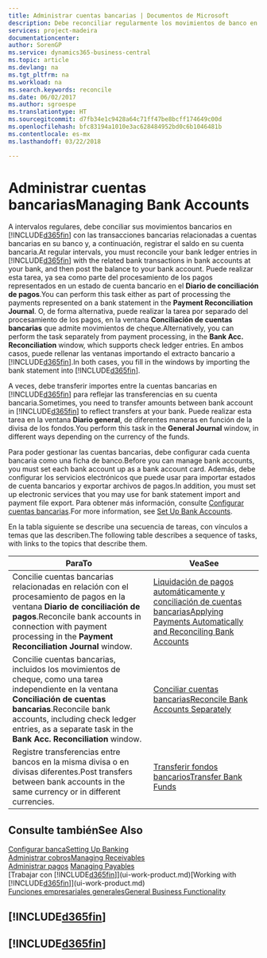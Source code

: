 ```yaml
---
title: Administrar cuentas bancarias | Documentos de Microsoft
description: Debe reconciliar regularmente los movimientos de banco en Financials con las transacciones bancarias relacionadas en sus cuentas bancarias.
services: project-madeira
documentationcenter: 
author: SorenGP
ms.service: dynamics365-business-central
ms.topic: article
ms.devlang: na
ms.tgt_pltfrm: na
ms.workload: na
ms.search.keywords: reconcile
ms.date: 06/02/2017
ms.author: sgroespe
ms.translationtype: HT
ms.sourcegitcommit: d7fb34e1c9428a64c71ff47be8bcff174649c00d
ms.openlocfilehash: bfc83194a1010e3ac628484952bd0c6b1046481b
ms.contentlocale: es-mx
ms.lasthandoff: 03/22/2018

---
```

# <a name="managing-bank-accounts"></a><span data-ttu-id="030f2-103">Administrar cuentas bancarias</span><span class="sxs-lookup"><span data-stu-id="030f2-103">Managing Bank Accounts</span></span>
<span data-ttu-id="030f2-104">A intervalos regulares, debe conciliar sus movimientos bancarios en [!INCLUDE[d365fin](includes/d365fin_md.md)] con las transacciones bancarias relacionadas a cuentas bancarias en su banco y, a continuación, registrar el saldo en su cuenta bancaria.</span><span class="sxs-lookup"><span data-stu-id="030f2-104">At regular intervals, you must reconcile your bank ledger entries in [!INCLUDE[d365fin](includes/d365fin_md.md)] with the related bank transactions in bank accounts at your bank, and then post the balance to your bank account.</span></span> <span data-ttu-id="030f2-105">Puede realizar esta tarea, ya sea como parte del procesamiento de los pagos representados en un estado de cuenta bancario en el **Diario de conciliación de pagos**.</span><span class="sxs-lookup"><span data-stu-id="030f2-105">You can perform this task either as part of processing the payments represented on a bank statement in the **Payment Reconciliation Journal**.</span></span> <span data-ttu-id="030f2-106">O, de forma alternativa, puede realizar la tarea por separado del procesamiento de los pagos, en la ventana **Conciliación de cuentas bancarias** que admite movimientos de cheque.</span><span class="sxs-lookup"><span data-stu-id="030f2-106">Alternatively, you can perform the task separately from payment processing, in the **Bank Acc. Reconciliation** window, which supports check ledger entries.</span></span> <span data-ttu-id="030f2-107">En ambos casos, puede rellenar las ventanas importando el extracto bancario a [!INCLUDE[d365fin](includes/d365fin_md.md)].</span><span class="sxs-lookup"><span data-stu-id="030f2-107">In both cases, you fill in the windows by importing the bank statement into [!INCLUDE[d365fin](includes/d365fin_md.md)].</span></span>

<span data-ttu-id="030f2-108">A veces, debe transferir importes entre la cuentas bancarias en [!INCLUDE[d365fin](includes/d365fin_md.md)] para reflejar las transferencias en su cuenta bancaria.</span><span class="sxs-lookup"><span data-stu-id="030f2-108">Sometimes, you need to transfer amounts between bank account in [!INCLUDE[d365fin](includes/d365fin_md.md)] to reflect transfers at your bank.</span></span> <span data-ttu-id="030f2-109">Puede realizar esta tarea en la ventana **Diario general**, de diferentes maneras en función de la divisa de los fondos.</span><span class="sxs-lookup"><span data-stu-id="030f2-109">You perform this task in the **General Journal** window, in different ways depending on the currency of the funds.</span></span>

<span data-ttu-id="030f2-110">Para poder gestionar las cuentas bancarias, debe configurar cada cuenta bancaria como una ficha de banco.</span><span class="sxs-lookup"><span data-stu-id="030f2-110">Before you can manage bank accounts, you must set each bank account up as a bank account card.</span></span> <span data-ttu-id="030f2-111">Además, debe configurar los servicios electrónicos que puede usar para importar estados de cuenta bancarios y exportar archivos de pagos.</span><span class="sxs-lookup"><span data-stu-id="030f2-111">In addition, you must set up electronic services that you may use for bank statement import and payment file export.</span></span> <span data-ttu-id="030f2-112">Para obtener más información, consulte [Configurar cuentas bancarias](bank-setup-banking.md).</span><span class="sxs-lookup"><span data-stu-id="030f2-112">For more information, see [Set Up Bank Accounts](bank-setup-banking.md).</span></span>

<span data-ttu-id="030f2-113">En la tabla siguiente se describe una secuencia de tareas, con vínculos a temas que las describen.</span><span class="sxs-lookup"><span data-stu-id="030f2-113">The following table describes a sequence of tasks, with links to the topics that describe them.</span></span>

| <span data-ttu-id="030f2-114">Para</span><span class="sxs-lookup"><span data-stu-id="030f2-114">To</span></span> | <span data-ttu-id="030f2-115">Vea</span><span class="sxs-lookup"><span data-stu-id="030f2-115">See</span></span> |
| --- | --- |
| <span data-ttu-id="030f2-116">Concilie cuentas bancarias relacionadas en relación con el procesamiento de pagos en la ventana **Diario de conciliación de pagos**.</span><span class="sxs-lookup"><span data-stu-id="030f2-116">Reconcile bank accounts in connection with payment processing in the **Payment Reconciliation Journal** window.</span></span> |[<span data-ttu-id="030f2-117">Liquidación de pagos automáticamente y conciliación de cuentas bancarias</span><span class="sxs-lookup"><span data-stu-id="030f2-117">Applying Payments Automatically and Reconciling Bank Accounts</span></span>](receivables-apply-payments-auto-reconcile-bank-accounts.md) |
| <span data-ttu-id="030f2-118">Concilie cuentas bancarias, incluidos los movimientos de cheque, como una tarea independiente en la ventana **Conciliación de cuentas bancarias**.</span><span class="sxs-lookup"><span data-stu-id="030f2-118">Reconcile bank accounts, including check ledger entries, as a separate task in the **Bank Acc. Reconciliation** window.</span></span> |[<span data-ttu-id="030f2-119">Conciliar cuentas bancarias</span><span class="sxs-lookup"><span data-stu-id="030f2-119">Reconcile Bank Accounts Separately</span></span>](bank-how-reconcile-bank-accounts-separately.md) |
| <span data-ttu-id="030f2-120">Registre transferencias entre bancos en la misma divisa o en divisas diferentes.</span><span class="sxs-lookup"><span data-stu-id="030f2-120">Post transfers between bank accounts in the same currency or in different currencies.</span></span> |[<span data-ttu-id="030f2-121">Transferir fondos bancarios</span><span class="sxs-lookup"><span data-stu-id="030f2-121">Transfer Bank Funds</span></span>](bank-how-transfer-bank-funds.md) |

## <a name="see-also"></a><span data-ttu-id="030f2-122">Consulte también</span><span class="sxs-lookup"><span data-stu-id="030f2-122">See Also</span></span>
[<span data-ttu-id="030f2-123">Configurar banca</span><span class="sxs-lookup"><span data-stu-id="030f2-123">Setting Up Banking</span></span>](bank-setup-banking.md)  
[<span data-ttu-id="030f2-124">Administrar cobros</span><span class="sxs-lookup"><span data-stu-id="030f2-124">Managing Receivables</span></span>](receivables-manage-receivables.md)  
<span data-ttu-id="030f2-125">[Administrar pagos](payables-manage-payables.md)  </span><span class="sxs-lookup"><span data-stu-id="030f2-125">[Managing Payables](payables-manage-payables.md)  </span></span>  
<span data-ttu-id="030f2-126">[Trabajar con [!INCLUDE[d365fin](includes/d365fin_md.md)]](ui-work-product.md)</span><span class="sxs-lookup"><span data-stu-id="030f2-126">[Working with [!INCLUDE[d365fin](includes/d365fin_md.md)]](ui-work-product.md)</span></span>  
[<span data-ttu-id="030f2-127">Funciones empresariales generales</span><span class="sxs-lookup"><span data-stu-id="030f2-127">General Business Functionality</span></span>](ui-across-business-areas.md)  

## [!INCLUDE[d365fin](includes/free_trial_md.md)]  
## [!INCLUDE[d365fin](includes/training_link_md.md)]

